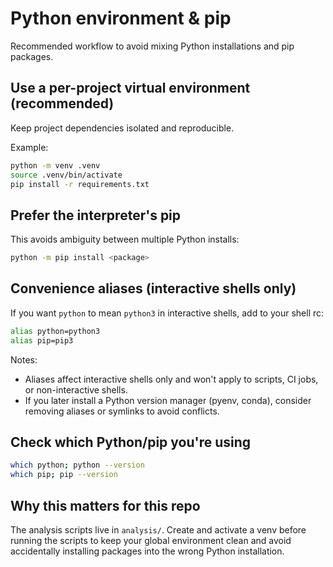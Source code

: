 # Python environment & pip

Recommended workflow to avoid mixing Python installations and pip packages.

## Use a per-project virtual environment (recommended)

Keep project dependencies isolated and reproducible.

Example:

```bash
python -m venv .venv
source .venv/bin/activate
pip install -r requirements.txt
```

## Prefer the interpreter's pip

This avoids ambiguity between multiple Python installs:

```bash
python -m pip install <package>
```

## Convenience aliases (interactive shells only)

If you want `python` to mean `python3` in interactive shells, add to your shell rc:

```bash
alias python=python3
alias pip=pip3
```

Notes:

- Aliases affect interactive shells only and won't apply to scripts, CI jobs, or non-interactive shells.
- If you later install a Python version manager (pyenv, conda), consider removing aliases or symlinks to avoid conflicts.

## Check which Python/pip you're using

```bash
which python; python --version
which pip; pip --version
```

## Why this matters for this repo

The analysis scripts live in `analysis/`. Create and activate a venv before running the scripts to keep your global environment clean and avoid accidentally installing packages into the wrong Python installation.

